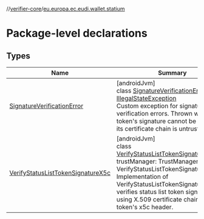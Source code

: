 //[verifier-core](../../index.md)/[eu.europa.ec.eudi.wallet.statium](index.md)

# Package-level declarations

## Types

| Name | Summary |
|---|---|
| [SignatureVerificationError](-signature-verification-error/index.md) | [androidJvm]<br>class [SignatureVerificationError](-signature-verification-error/index.md) : [IllegalStateException](https://developer.android.com/reference/kotlin/java/lang/IllegalStateException.html)<br>Custom exception for signature verification errors. Thrown when a token's signature cannot be verified or its certificate chain is untrusted. |
| [VerifyStatusListTokenSignatureX5c](-verify-status-list-token-signature-x5c/index.md) | [androidJvm]<br>class [VerifyStatusListTokenSignatureX5c](-verify-status-list-token-signature-x5c/index.md)(val trustManager: TrustManager) : VerifyStatusListTokenSignature<br>Implementation of VerifyStatusListTokenSignature that verifies status list token signatures using X.509 certificate chains from the token's x5c header. |
